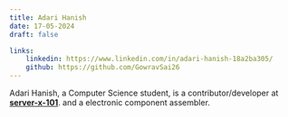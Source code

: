 ```yaml
---
title: Adari Hanish
date: 17-05-2024
draft: false

links: 
    linkedin: https://www.linkedin.com/in/adari-hanish-18a2ba305/
    github: https://github.com/GowravSai26
---
```


Adari Hanish, a Computer Science student, is a contributor/developer at [**server-x-101**](https://github.com/server-x-101/). and a electronic component assembler.